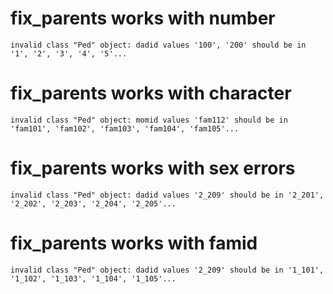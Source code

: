 # fix_parents works with number

    invalid class "Ped" object: dadid values '100', '200' should be in '1', '2', '3', '4', '5'...

# fix_parents works with character

    invalid class "Ped" object: momid values 'fam112' should be in 'fam101', 'fam102', 'fam103', 'fam104', 'fam105'...

# fix_parents works with sex errors

    invalid class "Ped" object: dadid values '2_209' should be in '2_201', '2_202', '2_203', '2_204', '2_205'...

# fix_parents works with famid

    invalid class "Ped" object: dadid values '2_209' should be in '1_101', '1_102', '1_103', '1_104', '1_105'...

